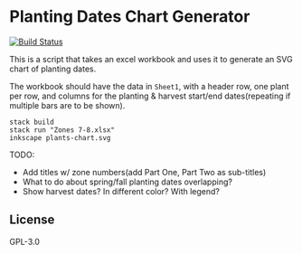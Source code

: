 # Planting Dates Chart Generator

[![Build Status](https://travis-ci.org/Southern-Exposure-Seed-Exchange/Planting-Dates-Charts.svg?branch=master)](https://travis-ci.org/Southern-Exposure-Seed-Exchange/Planting-Dates-Charts)

This is a script that takes an excel workbook and uses it to generate an SVG
chart of planting dates.

The workbook should have the data in `Sheet1`, with a header row, one plant per
row, and columns for the planting & harvest start/end dates(repeating if
multiple bars are to be shown).

```
stack build
stack run "Zones 7-8.xlsx"
inkscape plants-chart.svg
```

TODO:

* Add titles w/ zone numbers(add Part One, Part Two as sub-titles)
* What to do about spring/fall planting dates overlapping?
* Show harvest dates? In different color? With legend?


## License

GPL-3.0
